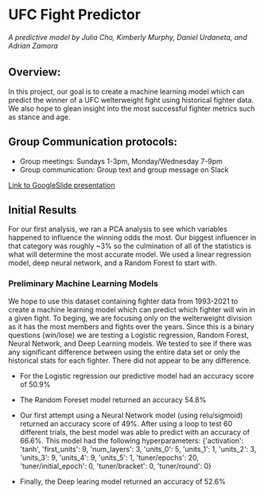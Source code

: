 # UFC Fight Predictor
###### A predictive model by Julia Cho, Kimberly Murphy, Daniel Urdaneta, and Adrian Zamora 

## Overview:
In this project, our goal is to create a machine learning model which can predict the winner of a UFC welterweight fight using historical fighter data.  We also hope to glean insight into the most successful fighter metrics such as stance and age. 

## Group Communication protocols:
- Group meetings:  Sundays 1-3pm, Monday/Wednesday 7-9pm
- Group communication:  Group text and group message on Slack

[Link to GoogleSlide presentation](https://docs.google.com/presentation/d/12g6ZuxoMSZnClPs9yp5jP-XTK2Ll4H4IA8F_h0Qpiwc/edit?usp=sharing)


## Initial Results
For our first analysis, we ran a PCA analysis to see which variables happened to influence the winning odds the most. Our biggest influencer in that category was roughly ~3% so the culmination of all of the statistics is what will determine the most accurate model. We used a linear regression model, deep neural network, and a Random Forest to start with.


### Preliminary Machine Learning Models
We hope to use this dataset containing fighter data from 1993-2021 to create a machine learning model which can predict which fighter will win in a given fight.  To beging, we are focusing only on the welterweight division as it has the most members and fights over the years. Since this is a binary questions (win/lose) we are testing a Logistic regression, Random Forest, Neural Network, and Deep Learning models.
We tested to see if there was any significant difference between using the entire data set or only the historical stats for each fighter.  There did not appear to be any difference.  
 - For the Logistic regression our predictive model had an accuracy score of 50.9%
 - The Random Foreset model returned an accuracy 54.8%
 - Our first attempt using a Neural Network model (using relu/sigmoid) returned an accuracy score of 49%.  After using a loop to test 60 different trials, the best model was able to predict with an accuracy of 66.6%.  This model had the following hyperparameters:
{'activation': 'tanh',
 'first_units': 9,
 'num_layers': 3,
 'units_0': 5,
 'units_1': 1,
 'units_2': 3,
 'units_3': 9,
 'units_4': 9,
 'units_5': 1,
 'tuner/epochs': 20,
 'tuner/initial_epoch': 0,
 'tuner/bracket': 0,
 'tuner/round': 0}

 - Finally, the Deep learing model returned an accuracy of 52.6%

